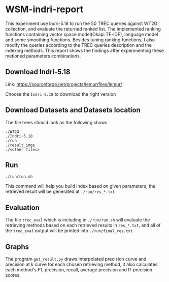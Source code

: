 # WSM-indri-report
This experiment use Indri-5.18 to run the 50 TREC queries against WT2G collection, and evaluate the returned ranked list. The implemented ranking functions containing vector space model(Okapi TF-IDF), language model and some smoothing functions. Besides tuning ranking functions, I also modify the queries according to the TREC queries description and the indexing methods. This report shows the findings after experimenting these metioned parameters combinations.
## Download Indri-5.18
Link: https://sourceforge.net/projects/lemur/files/lemur/

Choose the `Indri-5.18` to download the right version

## Download Datasets and Datasets location
The file trees should look as the following shows
```
./WT2G
./Indri-5.18
./run
./result_imgs
./<other files>
```

## Run
```
./run/run.sh
```
This command will help you build index based on given parameters, the retrieved result will be generated at `./run/res_*.txt`

## Evaluation
The file `trec_eval` which is including in `./run/run.sh` will evaluate the retrieving methods based on each retrieved results in `res_*.txt`, and all of the `trec_eval` output will be printed into `./run/final_res.txt`

## Graphs
The program `get_result.py` draws interpolated precision curve and precision at k curve for each chosen retrieving method, it also calculates each method's F1, precision, recall, average precision and R-precision scores.
